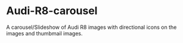 # Audi-R8-carousel
A carousel/Slideshow of Audi R8 images with directional icons on the images and thumbmail images.
